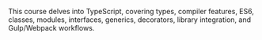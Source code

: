 This course delves into TypeScript, covering types, compiler features, ES6, classes, modules, interfaces, generics, decorators, library integration, and Gulp/Webpack workflows. 
